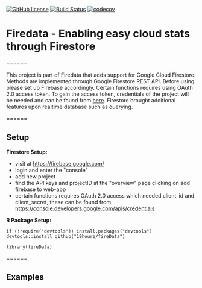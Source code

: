 
[![GitHub license](https://img.shields.io/badge/license-MIT-blue.svg)](https://raw.githubusercontent.com/19hourz/fireData/master/LICENSE.txt)
[![Build Status](https://travis-ci.org/19hourz/fireData.svg?branch=master)](https://travis-ci.org/19hourz/fireData)
[![codecov](https://codecov.io/gh/19hourz/fireData/branch/master/graph/badge.svg)](https://codecov.io/gh/19hourz/fireData)

# Firedata - Enabling easy cloud stats through Firestore

======

This project is part of Firedata that adds support for Google Cloud Firestore. Methods are implemented through Google Firestore REST API. Before using, please set up Firebase accordingly. Certain functions requires using OAuth 2.0 access token. To gain the access token, credentials of the project will be needed and can be found from [here](https://console.developers.google.com/apis/credentials). Firestore brought additional features upon realtime database such as querying.

======

## Setup

**Firestore Setup:**
- visit at https://firebase.google.com/
- login and enter the "console"
- add new project
- find the API keys and projectID at the "overview" page clicking on add firebase to web-app
- certain functions requires OAuth 2.0 access which needed client_id and client_secret, these can be found from https://console.developers.google.com/apis/credentials

**R Package Setup:**

```
if (!require("devtools")) install.packages("devtools")
devtools::install_github("19hourz/fireData")

library(fireData)
```

======

## Examples
